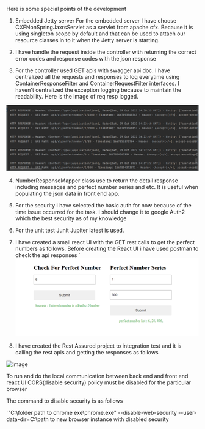 Here is some special points of the development 

1) Embedded Jetty server
For the embedded server I have choose CXFNonSpringJaxrsServlet as a servlet from apache cfx. Because it is using singleton scope by default and that can be used to 
attach our resource classes in to it when the Jetty server is starting.

2) I have handle the request inside the controller with returning the 
correct error codes and response codes with the json response 

3) For the controller used GET apis with swagger api doc. 
I have centralized all the requests and responses to log everytime using ContainerResponseFilter and ContainerRequestFilter interfaces. 
I haven't centralized the exception logging because to maintain the readability. Here is the image of req resp logged.

![img_1.png](img_1.png)

4) NumberResponseMapper class use to return the detail response including messages and perfect number series and etc. It is useful when populating the json data in front end app.

5) For the security i have selected the basic auth for now because of the 
time issue occurred for the task. I should change it to google Auth2 which the best security as of my knowledge

6) For the unit test Junit Jupiter latest is used.

7) I have created a small react UI with the GET rest calls to get 
the perfect numbers as follows. Before creating the React UI i have used postman to 
check the api responses
`![img.png](img.png)

8) I have created the Rest Assured project to integration test and it is calling the rest apis 
and getting the responses as follows

![image](https://user-images.githubusercontent.com/13113220/198901430-d5ac25c5-3406-4b51-ba8a-c93e098eff8e.png)

To run and do the local communication between back end and front end react UI CORS(disable security) policy must be disabled for the particular browser

The command to disable security is as follows 

`"C:\folder path to chrome exe\chrome.exe" --disable-web-security --user-data-dir=C:\path to new browser instance with disabled security


